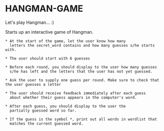 # HANGMAN-GAME
Let's play Hangman... :)


Starts up an interactive game of Hangman.
    
    * At the start of the game, let the user know how many 
      letters the secret_word contains and how many guesses s/he starts with.
      
    * The user should start with 6 guesses
    
    * Before each round, you should display to the user how many guesses
      s/he has left and the letters that the user has not yet guessed.
    
    * Ask the user to supply one guess per round. Make sure to check that the user guesses a letter
      
    * The user should receive feedback immediately after each guess 
      about whether their guess appears in the computer's word.

    * After each guess, you should display to the user the 
      partially guessed word so far.
      
    * If the guess is the symbol *, print out all words in wordlist that
      matches the current guessed word. 
    
